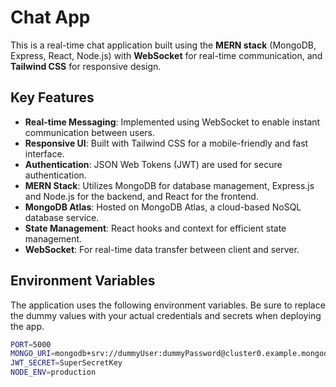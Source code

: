 # Chat App

This is a real-time chat application built using the **MERN stack** (MongoDB, Express, React, Node.js) with **WebSocket** for real-time communication, and **Tailwind CSS** for responsive design.

## Key Features

- **Real-time Messaging**: Implemented using WebSocket to enable instant communication between users.
- **Responsive UI**: Built with Tailwind CSS for a mobile-friendly and fast interface.
- **Authentication**: JSON Web Tokens (JWT) are used for secure authentication.
- **MERN Stack**: Utilizes MongoDB for database management, Express.js and Node.js for the backend, and React for the frontend.
- **MongoDB Atlas**: Hosted on MongoDB Atlas, a cloud-based NoSQL database service.
- **State Management**: React hooks and context for efficient state management.
- **WebSocket**: For real-time data transfer between client and server.

## Environment Variables

The application uses the following environment variables. Be sure to replace the dummy values with your actual credentials and secrets when deploying the app.

```bash
PORT=5000
MONGO_URI=mongodb+srv://dummyUser:dummyPassword@cluster0.example.mongodb.net/?retryWrites=true&w=majority&appName=chatApp
JWT_SECRET=SuperSecretKey
NODE_ENV=production
